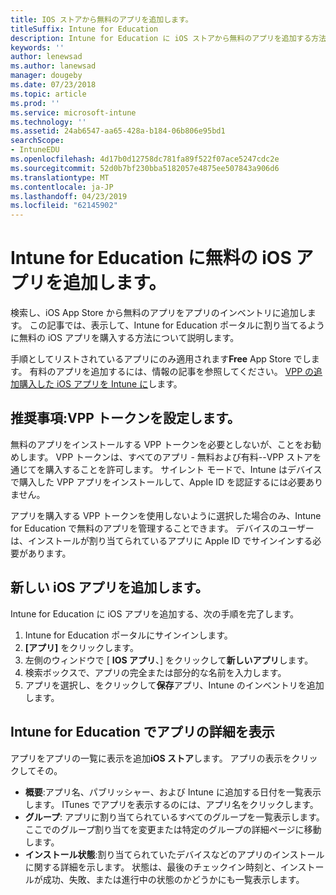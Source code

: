 ```yaml
---
title: IOS ストアから無料のアプリを追加します。
titleSuffix: Intune for Education
description: Intune for Education に iOS ストアから無料のアプリを追加する方法について説明します。
keywords: ''
author: lenewsad
ms.author: lanewsad
manager: dougeby
ms.date: 07/23/2018
ms.topic: article
ms.prod: ''
ms.service: microsoft-intune
ms.technology: ''
ms.assetid: 24ab6547-aa65-428a-b184-06b806e95bd1
searchScope:
- IntuneEDU
ms.openlocfilehash: 4d17b0d12758dc781fa89f522f07ace5247cdc2e
ms.sourcegitcommit: 52d0b7bf230bba5182057e4875ee507843a906d6
ms.translationtype: MT
ms.contentlocale: ja-JP
ms.lasthandoff: 04/23/2019
ms.locfileid: "62145902"
---
```

# <a name="add-free-ios-apps-to-intune-for-education"></a>Intune for Education に無料の iOS アプリを追加します。  
検索し、iOS App Store から無料のアプリをアプリのインベントリに追加します。 この記事では、表示して、Intune for Education ポータルに割り当てるように無料の iOS アプリを購入する方法について説明します。
 
手順としてリストされているアプリにのみ適用されます**Free** App Store でします。 有料のアプリを追加するには、情報の記事を参照してください。 [VPP の追加購入した iOS アプリを Intune に](add-vpp-apps-ios.md)します。

## <a name="recommendation-set-up-vpp-token"></a>推奨事項:VPP トークンを設定します。

無料のアプリをインストールする VPP トークンを必要としないが、ことをお勧めします。 VPP トークンは、すべてのアプリ - 無料および有料--VPP ストアを通じてを購入することを許可します。 サイレント モードで、Intune はデバイスで購入した VPP アプリをインストールして、Apple ID を認証するには必要ありません。  

アプリを購入する VPP トークンを使用しないように選択した場合のみ、Intune for Education で無料のアプリを管理することできます。 デバイスのユーザーは、インストールが割り当てられているアプリに Apple ID でサインインする必要があります。

## <a name="add-new-ios-app"></a>新しい iOS アプリを追加します。
Intune for Education に iOS アプリを追加する、次の手順を完了します。
1. Intune for Education ポータルにサインインします。
2. **[アプリ]** をクリックします。
3. 左側のウィンドウで [ **IOS アプリ**、] をクリックして**新しいアプリ**します。
5. 検索ボックスで、アプリの完全または部分的な名前を入力します。
6. アプリを選択し、をクリックして**保存**アプリ、Intune のインベントリを追加します。

## <a name="view-app-details-in-intune-for-education"></a>Intune for Education でアプリの詳細を表示
アプリをアプリの一覧に表示を追加**iOS ストア**します。 アプリの表示をクリックしてその。

* **概要**:アプリ名、パブリッシャー、および Intune に追加する日付を一覧表示します。 ITunes でアプリを表示するのには、アプリ名をクリックします。
* **グループ**: アプリに割り当てられているすべてのグループを一覧表示します。 ここでのグループ割り当てを変更または特定のグループの詳細ページに移動します。
* **インストール状態**:割り当てられていたデバイスなどのアプリのインストールに関する詳細を示します。 状態は、最後のチェックイン時刻と、インストールが成功、失敗、または進行中の状態のかどうかにも一覧表示します。  
